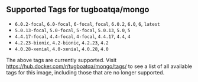 ## Supported Tags for tugboatqa/mongo

* `6.0.2-focal`, `6.0-focal`, `6-focal`, `focal`, `6.0.2`, `6.0`, `6`, `latest`
* `5.0.13-focal`, `5.0-focal`, `5-focal`, `5.0.13`, `5.0`, `5`
* `4.4.17-focal`, `4.4-focal`, `4-focal`, `4.4.17`, `4.4`, `4`
* `4.2.23-bionic`, `4.2-bionic`, `4.2.23`, `4.2`
* `4.0.28-xenial`, `4.0-xenial`, `4.0.28`, `4.0`

The above tags are currently supported. Visit https://hub.docker.com/r/tugboatqa/mongo/tags/ to see a list of all available tags for this image, including those that are no longer supported.
